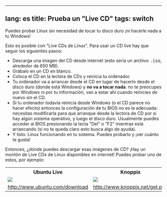 
---
lang: es
title: Prueba un "Live CD"
tags: switch
---

Puedes probar Linux sin necesidad de tocar tu disco duro ¡ni hacerle nada a tu Windows!

Esto es posible con "Live CDs de Linux". Para usar un CD live hay que seguir los siguientes pasos:

<ul>

<li>Descarga una imagen del CD desde internet (esto sería un archivo <tt>.iso</tt>, alrededor de 650 MB).</li>

<li>Grábalo en un CD en blanco.</li>

<li>Coloca el CD en la lectora de CDs y reinicia tu ordenador.</li>

<li>Tu ordenador va a arrancar desde el CD en lugar de hacerlo desde el disco duro (donde está Windows) y <b>no va a tocar nada</b>: no te preocupes por Windows ni por tu información, van a estar ahí cuando reinicies de nuevo sin el CD.</li>

<li>Si tu ordenador todavía reinicia desde Windows (o el CD parece no hacer efecto) entonces la configuración de tu BIOS no es la adecuada: necesitas modificarla para que arranque desde la lectora de CD por si hay algún sistema operativo, y luego el disco duro. Usualmente puedes acceder al BIOS presionando la tecla "Del" o "F2" mientras está arrancando (si no te queda claro esto busca algo de ayuda).</li>

<li>Y listo: Linux funcionando en tu sistema. Puedes probarlo y ¡ver cuánto te gusta!</li>

</ul>

Entonces, ¿dónde puedes descargar esas imágenes de CD? ¡Hay un montón de Live CDs de Linux disponibles en internet! Puedes probar uno de estos, por ejemplo:

<table cols="2">
<tr>
<th>Ubuntu Live</th>
<th>Knoppix</th>
</tr>

<tr>
<td><a href="Images/ubuntu.png"><img src="Images/ubuntu_thumbnail.png" /></a></td>
<td><a href="Images/knoppix.png"><img src="Images/knoppix_thumbnail.png" /></a></td>
</tr>

<tr>
<td><a href="http://www.ubuntu.com/download">http://www.ubuntu.com/download</a></td>
<td><a href="http://www.knoppix.net/get.php">http://www.knoppix.net/get.php</a></td>
</tr>

</table>

